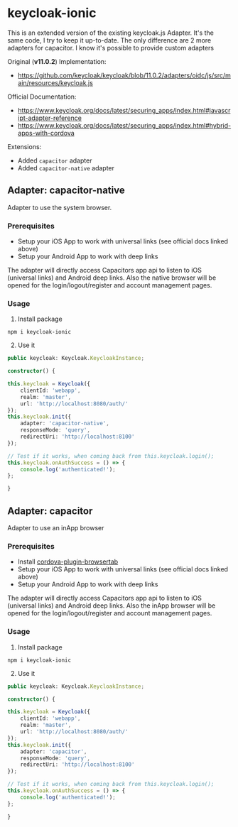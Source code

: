 # keycloak-ionic
This is an extended version of the existing keycloak.js Adapter. It's the same code, I try to keep it up-to-date. The only difference are 2 more adapters for capacitor. I know it's possible to provide custom adapters 

Original (**v11.0.2**) Implementation: 
* https://github.com/keycloak/keycloak/blob/11.0.2/adapters/oidc/js/src/main/resources/keycloak.js

Official Documentation:
* https://www.keycloak.org/docs/latest/securing_apps/index.html#javascript-adapter-reference
* https://www.keycloak.org/docs/latest/securing_apps/index.html#hybrid-apps-with-cordova

Extensions:
* Added `capacitor` adapter
* Added `capacitor-native` adapter

## Adapter: capacitor-native
Adapter to use the system browser.
### Prerequisites
* Setup your iOS App to work with universal links (see official docs linked above)
* Setup your Android App to work with deep links

The adapter will directly access Capacitors app api to listen to iOS (universal links) and Android deep links.
Also the native browser will be opened for the login/logout/register and account management pages.

### Usage
1. Install package
````
npm i keycloak-ionic
````
2. Use it
````Typescript
public keycloak: Keycloak.KeycloakInstance;

constructor() {

this.keycloak = Keycloak({
    clientId: 'webapp',
    realm: 'master',
    url: 'http://localhost:8080/auth/'
});
this.keycloak.init({
    adapter: 'capacitor-native',
    responseMode: 'query',
    redirectUri: 'http://localhost:8100'
});

// Test if it works, when coming back from this.keycloak.login();
this.keycloak.onAuthSuccess = () => {
    console.log('authenticated!');
};

}
````

## Adapter: capacitor
Adapter to use an inApp browser
### Prerequisites
* Install [cordova-plugin-browsertab](https://github.com/google/cordova-plugin-browsertab)
* Setup your iOS App to work with universal links (see official docs linked above)
* Setup your Android App to work with deep links

The adapter will directly access Capacitors app api to listen to iOS (universal links) and Android deep links.
Also the inApp browser will be opened for the login/logout/register and account management pages.

### Usage
1. Install package
````
npm i keycloak-ionic
````
2. Use it
````Typescript
public keycloak: Keycloak.KeycloakInstance;

constructor() {

this.keycloak = Keycloak({
    clientId: 'webapp',
    realm: 'master',
    url: 'http://localhost:8080/auth/'
});
this.keycloak.init({
    adapter: 'capacitor',
    responseMode: 'query',
    redirectUri: 'http://localhost:8100'
});

// Test if it works, when coming back from this.keycloak.login();
this.keycloak.onAuthSuccess = () => {
    console.log('authenticated!');
};

}
````
